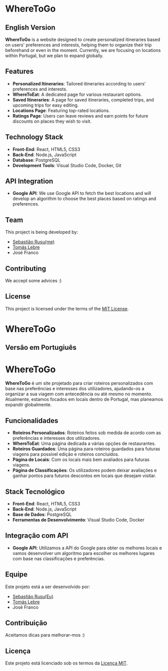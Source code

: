 # WhereToGo

## English Version
**WhereToGo** is a website designed to create personalized itineraries based on users' preferences and interests, helping them to organize their trip beforehand or even in the moment. Currently, we are focusing on locations within Portugal, but we plan to expand globally.

## Features

- **Personalized Itineraries**: Tailored itineraries according to users' preferences and interests.
- **WhereToEat**: A dedicated page for various restaurant options.
- **Saved Itineraries**: A page for saved itineraries, completed trips, and upcoming trips for easy editing.
- **Locations Page**: Featuring top-rated locations.
- **Ratings Page**: Users can leave reviews and earn points for future discounts on places they wish to visit.

## Technology Stack

- **Front-End**: React, HTML5, CSS3
- **Back-End**: Node.js, JavaScript
- **Database**: PostgreSQL
- **Development Tools**: Visual Studio Code, Docker, Git

## API Integration

- **Google API**: We use Google API to fetch the best locations and will develop an algorithm to choose the best places based on ratings and preferences.

## Team

This project is being developed by:
- [Sebastião Rusu(me)](https://github.com/SebasRusuu)
- [Tomás Lebre](https://github.com/tomaslebre)
- José Franco

## Contributing

We accept some advices :)

## License

This project is licensed under the terms of the [MIT License](./LICENSE).


# WhereToGo

## Versão em Portugiuês

# WhereToGo

**WhereToGo** é um site projetado para criar roteiros personalizados com base nas preferências e interesses dos utilizadores, ajudando-os a organizar a sua viagem com antecedência ou até mesmo no momento. Atualmente, estamos focados em locais dentro de Portugal, mas planeamos expandir globalmente.

## Funcionalidades

- **Roteiros Personalizados**: Roteiros feitos sob medida de acordo com as preferências e interesses dos utilizadores.
- **WhereToEat**: Uma página dedicada a várias opções de restaurantes.
- **Roteiros Guardados**: Uma página para roteiros guardados para futuras viagens para possivel edição e roteiros concluídos.
- **Página de Locais**: Com os locais mais bem avaliados para futuras viagens.
- **Página de Classificações**: Os utilizadores podem deixar avaliações e ganhar pontos para futuros descontos em locais que desejam visitar.

## Stack Tecnológico

- **Front-End**: React, HTML5, CSS3
- **Back-End**: Node.js, JavaScript
- **Base de Dados**: PostgreSQL
- **Ferramentas de Desenvolvimento**: Visual Studio Code, Docker

## Integração com API

- **Google API**: Utilizamos a API do Google para obter os melhores locais e vamos desenvolver um algoritmo para escolher os melhores lugares com base nas classificações e preferências.

## Equipe

Este projeto está a ser desenvolvido por:
- [Sebastião Rusu(Eu)](https://github.com/SebasRusuu)
- [Tomás Lebre](https://github.com/tomaslebre)
- José Franco


## Contribuição

Aceitamos dicas para melhorar-mos :)

## Licença

Este projeto está licenciado sob os termos da [Licença MIT](./LICENSE).

